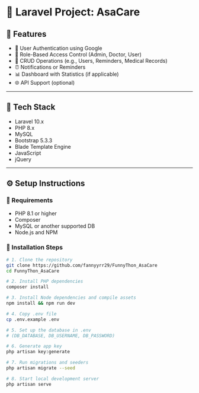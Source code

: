 # 📘 Laravel Project: AsaCare

## 🚀 Features

- 🔐 User Authentication using Google
- 👥 Role-Based Access Control (Admin, Doctor, User)
- 📝 CRUD Operations (e.g., Users, Reminders, Medical Records)
- ⏰ Notifications or Reminders
- 📊 Dashboard with Statistics (if applicable)
- 🌐 API Support (optional)

---

## 🧰 Tech Stack

- Laravel 10.x
- PHP 8.x
- MySQL 
- Bootstrap 5.3.3
- Blade Template Engine
- JavaScript
- jQuery 

---

## ⚙️ Setup Instructions

### 📌 Requirements

- PHP 8.1 or higher
- Composer
- MySQL or another supported DB
- Node.js and NPM

### 🔧 Installation Steps

```bash
# 1. Clone the repository
git clone https://github.com/fannyyrr29/FunnyThon_AsaCare
cd FunnyThon_AsaCare

# 2. Install PHP dependencies
composer install

# 3. Install Node dependencies and compile assets
npm install && npm run dev

# 4. Copy .env file
cp .env.example .env

# 5. Set up the database in .env
# (DB_DATABASE, DB_USERNAME, DB_PASSWORD)

# 6. Generate app key
php artisan key:generate

# 7. Run migrations and seeders
php artisan migrate --seed

# 8. Start local development server
php artisan serve
